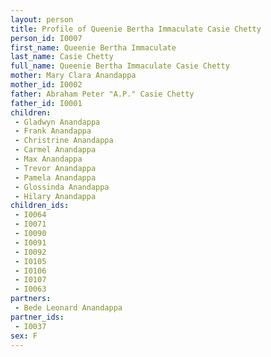 ```yaml
---
layout: person
title: Profile of Queenie Bertha Immaculate Casie Chetty
person_id: I0007
first_name: Queenie Bertha Immaculate
last_name: Casie Chetty
full_name: Queenie Bertha Immaculate Casie Chetty
mother: Mary Clara Anandappa
mother_id: I0002
father: Abraham Peter "A.P." Casie Chetty
father_id: I0001
children:
 - Gladwyn Anandappa
 - Frank Anandappa
 - Christrine Anandappa
 - Carmel Anandappa
 - Max Anandappa
 - Trevor Anandappa
 - Pamela Anandappa
 - Glossinda Anandappa
 - Hilary Anandappa
children_ids:
 - I0064
 - I0071
 - I0090
 - I0091
 - I0092
 - I0105
 - I0106
 - I0107
 - I0063
partners:
 - Bede Leonard Anandappa
partner_ids:
 - I0037
sex: F
---
```


